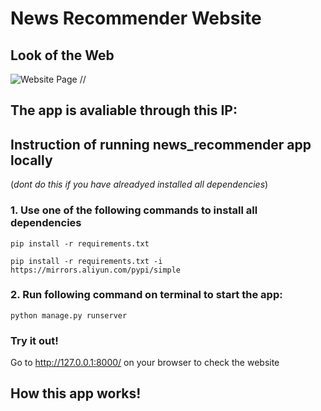 # News Recommender Website

## Look of the Web 

![Website Page //](https://github.com/RRQLiu/news_recommender/blob/main/web1.png?raw=true)

## The app is avaliable through this IP: 

## Instruction of running news_recommender app locally 

(_dont do this if you have alreadyed installed all dependencies_)

### 1. Use one of the following commands to install all dependencies

```
pip install -r requirements.txt

pip install -r requirements.txt -i https://mirrors.aliyun.com/pypi/simple
```

### 2. Run following command on terminal to start the app: 

```
python manage.py runserver
```
### Try it out! 

Go to http://127.0.0.1:8000/ on your browser to check the website



## How this app works!



